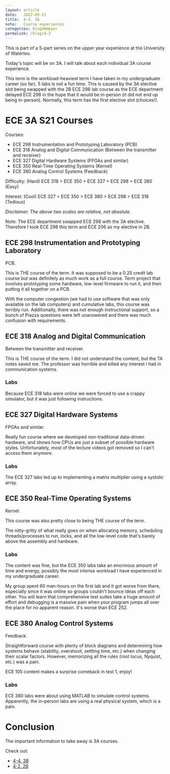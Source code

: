 ```yaml
---
layout: article
date:   2022-09-21
title:  4-3. 3A
note:   Course experiences
categories: blogUWUpper
permalink: /blog/4-3
---
```

This is part of a 5-part series on the upper year experience at the University of Waterloo.

Today's topic will be on 3A. I will talk about each individual 3A course experience.

This term is the workload-heaviest term I have taken in my undergraduate career (so far). 5 labs is not a fun time. This is caused by the 3A elective slot being swapped with the 2B ECE 298 lab course as the ECE department delayed ECE 298 in the hope that it would be in-person (it did not end up being in-person). Normally, this term has the first elective slot (choices!).

# ECE 3A S21 Courses

Courses:

* ECE 298 Instrumentation and Prototyping Laboratory (PCB)
* ECE 318 Analog and Digital Communication (Between the transmitter and receiver)
* ECE 327 Digital Hardware Systems (FPGAs and similar)
* ECE 350 Real-Time Operating Systems (Kernel)
* ECE 380 Analog Control Systems (Feedback)

Difficulty: (Hard) ECE 318 > ECE 350 > ECE 327 > ECE 298 > ECE 380 (Easy)

Interest: (Cool) ECE 327 = ECE 350 > ECE 380 > ECE 298 > ECE 318 (Tedious)

*Disclaimer: The above two scales are relative, not absolute*.

Note: The ECE department swapped ECE 298 with the 3A elective. Therefore I took ECE 298 this term and ECE 206 as my elective in 2B.

## ECE 298 Instrumentation and Prototyping Laboratory

PCB.

This is THE course of the term. It was supposed to be a 0.25 credit lab course but was definitely as much work as a full course. Term project that involves prototyping some hardware, low-level firmware to run it, and then putting it all together on a PCB.

With the computer congestion (we had to use software that was only available on the lab computers) and cumulative labs, this course was terribly run. Additionally, there was not enough instructional support, so a bunch of Piazza questions were left unanswered and there was much confusion with requirements.

## ECE 318 Analog and Digital Communication

Between the transmitter and receiver.

This is THE course of the term. I did not understand the content, but the TA notes saved me. The professor was horrible and killed any interest I had in communication systems.

### Labs

Because ECE 318 labs were online we were forced to use a crappy simulator, but it was just following instructions.

## ECE 327 Digital Hardware Systems

FPGAs and similar.

Really fun course where we developed non-traditional data-driven hardware, and shows how CPUs are just a subset of possible hardware styles. Unfortunately, most of the lecture videos got removed so I can't access them anymore.

### Labs

The ECE 327 labs led up to implementing a matrix multiplier using a systolic array.

## ECE 350 Real-Time Operating Systems

Kernel.

This course was also pretty close to being THE course of the term.

The nitty-gritty of what really goes on when allocating memory, scheduling threads/processes to run, locks, and all the low-level code that's barely above the assembly and hardware.

### Labs

The content was fine, but the ECE 350 labs take an enormous amount of time and energy, possibly the most intense workload I have experienced in my undergraduate career.

My group spent 60 man-hours on the first lab and it got worse from there, especially since it was online so groups couldn't bounce ideas off each other. You will learn that comprehensive test suites take a huge amount of effort and debugging is a massive pain when your program jumps all over the place for no apparent reason. It's worse than ECE 252.

## ECE 380 Analog Control Systems

Feedback.

Straightforward course with plenty of block diagrams and determining how systems behave (stability, overshoot, settling time, etc.) when changing their scalar factors. However, memorizing all the rules (root locus, Nyquist, etc.) was a pain.

ECE 105 content makes a surprise comeback in test 1, enjoy!

### Labs

ECE 380 labs were about using MATLAB to simulate control systems. Apparently, the in-person labs are using a real physical system, which is a pain.

# Conclusion

The important information to take away is 3A courses.

Check out:

* [4-4. 3B](/blog/4-4)
* [4-2. 2B](/blog/4-2)
